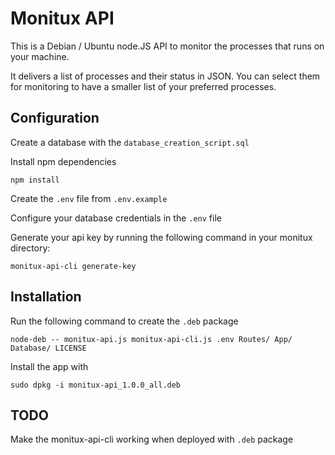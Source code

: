# Monitux API

This is a Debian / Ubuntu node.JS API to monitor the processes that runs on your machine. 

It delivers a list of processes and their status in JSON. You can select them for monitoring to have a smaller list of your preferred processes.

## Configuration

Create a database with the `database_creation_script.sql`

Install npm dependencies

    npm install

Create the `.env` file from `.env.example`

Configure your database credentials in the `.env` file

Generate your api key by running the following command in your monitux directory:
    
    monitux-api-cli generate-key
    
## Installation

Run the following command to create the `.deb` package

    node-deb -- monitux-api.js monitux-api-cli.js .env Routes/ App/ Database/ LICENSE

Install the app with 

    sudo dpkg -i monitux-api_1.0.0_all.deb

## TODO 

Make the monitux-api-cli working when deployed with `.deb` package
